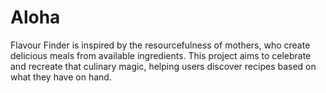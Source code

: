 # Aloha
Flavour Finder is inspired by the resourcefulness of mothers, who create delicious meals from available ingredients. This project aims to celebrate and recreate that culinary magic, helping users discover recipes based on what they have on hand.
